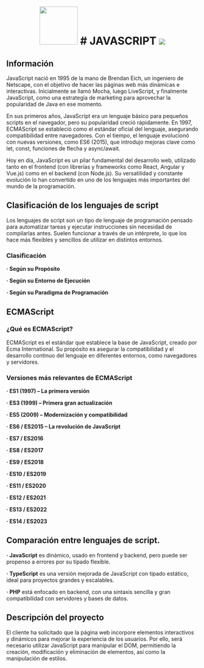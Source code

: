 <h1 align="center">
  <img src=["/assets/saludo.gif" width="100"](https://logos-world.net/wp-content/uploads/2023/02/JavaScript-Emblem.png)>
  # JAVASCRIPT
  <img src= "https://upload.wikimedia.org/wikipedia/commons/6/6a/JavaScript-logo.png">

</h1>

## Información
JavaScript nació en 1995 de la mano de Brendan Eich, un ingeniero de Netscape, con el objetivo de hacer las páginas web más dinámicas e interactivas. Inicialmente se llamó Mocha, luego LiveScript, y finalmente JavaScript, como una estrategia de marketing para aprovechar la popularidad de Java en ese momento.

En sus primeros años, JavaScript era un lenguaje básico para pequeños scripts en el navegador, pero su popularidad creció rápidamente. En 1997, ECMAScript se estableció como el estándar oficial del lenguaje, asegurando compatibilidad entre navegadores. Con el tiempo, el lenguaje evolucionó con nuevas versiones, como ES6 (2015), que introdujo mejoras clave como let, const, funciones de flecha y async/await.

Hoy en día, JavaScript es un pilar fundamental del desarrollo web, utilizado tanto en el frontend (con librerías y frameworks como React, Angular y Vue.js) como en el backend (con Node.js). Su versatilidad y constante evolución lo han convertido en uno de los lenguajes más importantes del mundo de la programación.

## Clasificación de los lenguajes de script
Los lenguajes de script son un tipo de lenguaje de programación pensado para automatizar tareas y ejecutar instrucciones sin necesidad de compilarlas antes. Suelen funcionar a través de un intérprete, lo que los hace más flexibles y sencillos de utilizar en distintos entornos.
### Clasificación
**· Según su Propósito**

**· Según su Entorno de Ejecución**

**· Según su Paradigma de Programación**

## ECMAScript
### ¿Qué es ECMAScript?
ECMAScript es el estándar que establece la base de JavaScript, creado por Ecma International. Su propósito es asegurar la compatibilidad y el desarrollo continuo del lenguaje en diferentes entornos, como navegadores y servidores.

### Versiones más relevantes de ECMAScript
**· ES1 (1997) – La primera versión**

**· ES3 (1999) – Primera gran actualización**

**· ES5 (2009) – Modernización y compatibilidad**

**· ES6 / ES2015 – La revolución de JavaScript**

**· ES7 / ES2016**

**· ES8 / ES2017**

**· ES9 / ES2018**

**· ES10 / ES2019**

**· ES11 / ES2020**

**· ES12 / ES2021**

**· ES13 / ES2022**

**· ES14 / ES2023**

## Comparación entre lenguajes de script.
**· JavaScript** es dinámico, usado en frontend y backend, pero puede ser propenso a errores por su tipado flexible.

**· TypeScript** es una versión mejorada de JavaScript con tipado estático, ideal para proyectos grandes y escalables.

**· PHP** está enfocado en backend, con una sintaxis sencilla y gran compatibilidad con servidores y bases de datos.

## Descripción del proyecto
El cliente ha solicitado que la página web incorpore elementos interactivos y dinámicos para mejorar la experiencia de los usuarios. Por ello, será necesario utilizar JavaScript para manipular el DOM, permitiendo la creación, modificación y eliminación de elementos, así como la manipulación de estilos.
